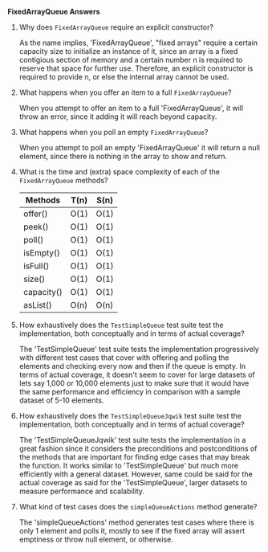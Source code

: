 **FixedArrayQueue Answers**

1. Why does `FixedArrayQueue` require an explicit constructor?

    As the name implies, 'FixedArrayQueue', "fixed arrays" require a certain capacity size to initialize an instance of it, since an array is a fixed contigious section of memory and a certain number n is required to reserve that space for further use. Therefore, an explicit constructor is required to provide n, or else the internal array cannot be used.

2. What happens when you offer an item to a full `FixedArrayQueue`?

   When you attempt to offer an item to a full 'FixedArrayQueue', it will throw an error,
   since it adding it will reach beyond capacity.

3. What happens when you poll an empty `FixedArrayQueue`?

    When you attempt to poll an empty 'FixedArrayQueue' it will return a null element,
    since there is nothing in the array to show and return.

4. What is the time and (extra) space complexity of each of the `FixedArrayQueue` methods?

    |   Methods  |  T(n) |  S(n)  |
    |------------|-------|--------|
    | offer()    |  O(1) |  O(1)  |
    | peek()     |  O(1) |  O(1)  |
    | poll()     |  O(1) |  O(1)  |
    | isEmpty()  |  O(1) |  O(1)  |
    | isFull()   |  O(1) |  O(1)  |
    | size()     |  O(1) |  O(1)  |
    | capacity() |  O(1) |  O(1)  |
    | asList()   |  O(n) |  O(n)  |
    
5. How exhaustively does the `TestSimpleQueue` test suite test the implementation, both conceptually and in terms of actual coverage?

    The 'TestSimpleQueue' test suite tests the implementation progressively with different test cases that cover with offering and polling the elements and checking every now and then if the queue is empty. In terms of actual coverage, it doesn't seem to cover for large datasets of lets say 1,000 or 10,000 elements
    just to make sure that it would have the same performance and efficiency in comparison with a sample dataset of 5-10 elements.

6. How exhaustively does the `TestSimpleQueueJqwik` test suite test the implementation, both conceptually and in terms of actual coverage?

    The 'TestSimpleQueueJqwik' test suite tests the implementation in a great fashion since it considers the preconditions and postconditions of the methods that are important for finding edge cases that may break the function. It works similar to 'TestSimpleQueue' but much more efficiently with a general dataset. However, same could be said for the actual coverage as said for the 'TestSimpleQueue', larger datasets to measure performance and scalability.

7. What kind of test cases does the `simpleQueueActions` method generate?

    The 'simpleQueueActions' method generates test cases where there is only 1 element and polls it, mostly to see if the fixed array will assert emptiness or throw null element, or otherwise.
